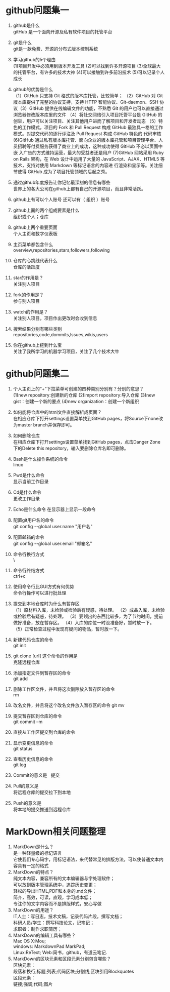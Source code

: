 # github问题集一
1. github是什么  
gitHub 是一个面向开源及私有软件项目的托管平台
2. git是什么  
git是一款免费、开源的分布式版本控制系统
3. 学习github的5个理由  
(1)项目开发中必须用到版本开发工具      (2)可以找到许多开源项目      (3)全球最大的托管平台，有许多的技术大神      (4)可以接触到许多前沿技术      (5)可以记录个人成长  
4. github的优势是什么  
（1）GitHub 只支持 Git 格式的版本库托管，比较简单； （2）GitHub 对 Git 版本库提供了完整的协议支持，支持 HTTP 智能协议、Git-daemon、SSH 协议（3）GitHub 提供在线编辑文件的功能，不熟悉 Git 的用户也可以直接通过浏览器修改版本库里的文件     （4）将社交网络引入项目托管平台是 GitHub 的创举，用户可以关注项目、关注其他用户进而了解项目和开发者动态     （5）特色的工作模式，项目的 Fork 和 Pull Request 构成 GitHub 最独具一格的工作模式。对提交代码的逐行评注及 Pull Request 构成 GitHub 特色的 代码审核 (6)GitHub 通过私有版本库托管、面向企业的版本库托管和项目管理平台、人员招聘等付费服务获得了商业上的成功，这种成功使得 GitHub 不必以页面中嵌 入广告的方式维持运营，最大的受益者还是用户 (7)GitHub 网站采用 Ruby on Rails 架构，在 Web 设计中运用了大量的 JavaScript、AJAX、HTML5 等技术，支持对使用 Markdown 等标记语言的内容进 行渲染和显示等。关注细节使得 GitHub 成为了项目托管领域的后起之秀。
  
5. 通过github年度报告让你记忆最深刻的信息有哪些  
世界上的各大公司在github上都有自己的开源项目，而且非常活跃。  
6. github上有可以个人账号 还可以有（ 组织 ）账号  
7. github上面的两个组成要素是什么  
组织或个人；仓库
8. github上两个重要页面  
个人主页和数字仪表板
9. 主页菜单都包含什么  
overview,repositories,stars,followers,following  
10. 仓库的心跳线代表什么  
仓库的活跃度
11. star的作用是？  
关注别人项目
12. fork的作用是？  
参与别人项目
13. watch的作用是？  
关注别人项目，项目作出更改时会收到信息
14. 搜索结果分别有哪些类别  
repositories,code,dommits,lssues,wikis,users
15. 你在github上挖到什么宝  
关注了我所学习的机器学习项目，关注了几个技术大牛

# github问题集二
1.	个人主页上的“+”下拉菜单可创建的四种类别分别有？分别的意思？  
(1)new repository:创建新的仓库     (2)import repository:导入仓库      (3)new gist：创建一个新的要点      (4)new organization：创建一个新组织
14.	如何能将仓库中的html文件直接解析成页面？  
在相应仓库下打开settings设置菜单找到GitHub pages，将Source下none改为master branch并保存即可。

15.	如何删除仓库  
在相应仓库下打开settings设置菜单找到GitHub pages，点击Danger Zone下的Delete this repository，输入要删除仓库名即可删除。
16.	Bash是什么操作系统的命令  
linux
17.	Pwd是什么命令  
显示当前工作目录
18.	Cd是什么命令  
更改工作目录
19.	Echo是什么命令
在显示器上显示一段命令
20.	配置git用户名的命令  
git config --global user.name "用户名"
21.	配置邮箱的命令  
git config --global user.email "邮箱名"
22.	命令行换行方式  
\
23.	命令行终结方式  
ctrl+c
24.	使用命令行比GUI方式有何优势  
命令行操作可以进行批处理
25.	提交到本地仓库时为什么有暂存区  
（1）原材料入库，未检验或检验后有疑惑，待处理。     （2）成品入库，未检验或检验后有疑惑，待处理。      （3）要领出的东西比较多，为了节约时间，提前做好准备，放在暂存区。      （4）入库的库位一时没准备好，暂时放一下。      （5）正常检查过程中发现有疑问的物品，暂时放一下。
26.	新建代码仓库的命令  
git init
27.	git clone [url] 这个命令的作用是  
克隆远程仓库
28.	添加指定文件到暂存区的命令  
git add
29.	删除工作区文件，并且将这次删除放入暂存区的命令  
rm
30.	改名文件，并且将这个改名文件放入暂存区的命令
git mv
31.	提交暂存区到仓库的命令  
git commit –m
32.	直接从工作区提交到仓库的命令  

33.	显示变更信息的命令  
git status
34.	查看历史信息的命令  
git log
35.	Commit的意义是  
提交
36.	Pull的意义是  
将远程仓库的提交拉下到本地
37.	Push的意义是  
将本地的提交推送到远程仓库

# MarkDown相关问题整理
1.	MarkDown是什么？  
是一种轻量级的标记语言  
它使我们专心码字，用标记语法，来代替常见的排版方法，可以使普通文本内容具有一定的格式
2.	MarkDown的特点？  
纯文本内容，兼容所有的文本编辑器与字处理软件；  
可以放到版本管理系统中，追踪历史变更；  
轻松的导出HTML,PDF和本身的.md文件；  
简介，高效，可读，直观，学习成本低；  
专注你的文字内容而不是排版样式，安心写做  
3.	MarkDown的用途？  
IT人士：写日志，技术文稿，记录代码片段，撰写文档；  
科研人员/学生：撰写科技论文，记笔记；  
求职者：制作求职简历；  
4.	MarkDown的编辑工具有哪些？  
Mac OS X:Mou;  
windows: MarkdownPad MarkPad;  
Linux:ReText;
Web:简书，github，有道云笔记.  
5.	MarkDown的区块元素和区段元素分别包含哪些？  
区块元素：  
段落和换行;标题;列表;代码区块;分割线;区块引用Blockquotes  
区段元素：  
链接;强调;代码;图片  
